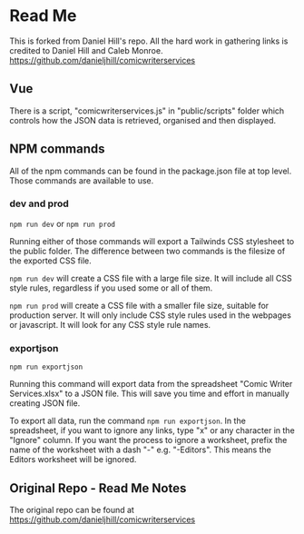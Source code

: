 # Read Me

This is forked from Daniel Hill's repo. All the hard work in gathering links is credited to Daniel Hill and Caleb Monroe. https://github.com/danieljhill/comicwriterservices

## Vue

There is a script, "comicwriterservices.js" in "public/scripts" folder which controls how the JSON data is retrieved, organised and then displayed. 

## NPM commands

All of the npm commands can be found in the package.json file at top level. Those commands are available to use.

### dev and prod

```npm run dev``` or ```npm run prod```

Running either of those commands will export a Tailwinds CSS stylesheet to the public folder. The difference between two commands is the filesize of the exported CSS file. 

```npm run dev``` will create a CSS file with a large file size. It will include all CSS style rules, regardless if you used some or all of them. 

```npm run prod``` will create a CSS file with a smaller file size, suitable for production server. It will only include CSS style rules used in the webpages or javascript. It will look for any CSS style rule names.

### exportjson

```npm run exportjson```

Running this command will export data from the spreadsheet "Comic Writer Services.xlsx" to a JSON file. This will save you time and effort in manually creating JSON file.

To export all data, run the command ```npm run exportjson```. In the spreadsheet, if you want to ignore any links, type "x" or any character in the "Ignore" column. If you want the process to ignore a worksheet, prefix the name of the worksheet with a dash "-" e.g. "-Editors". This means the Editors worksheet will be ignored.


## Original Repo - Read Me Notes

The original repo can be found at https://github.com/danieljhill/comicwriterservices